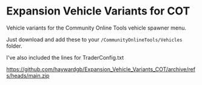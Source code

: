 # Expansion Vehicle Variants for COT
Vehicle variants for the Community Online Tools vehicle spawner menu. 

Just download and add these to your `/CommunityOnlineTools/Vehicles` folder.

I've also included the lines for TraderConfig.txt 

https://github.com/haywardgb/Expansion_Vehicle_Variants_COT/archive/refs/heads/main.zip
